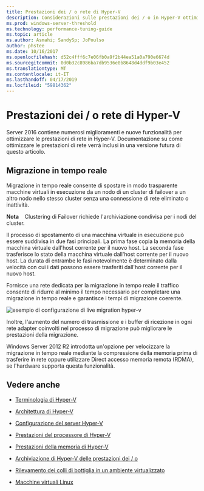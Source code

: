 ```yaml
---
title: Prestazioni dei / o rete di Hyper-V
description: Considerazioni sulle prestazioni dei / o in Hyper-V ottimizzazione delle prestazioni di rete
ms.prod: windows-server-threshold
ms.technology: performance-tuning-guide
ms.topic: article
ms.author: Asmahi; SandySp; JoPoulso
author: phstee
ms.date: 10/16/2017
ms.openlocfilehash: d52c4fff6c7e06fb0a9f2b44ea51a0a790e6674d
ms.sourcegitcommit: 0d0b32c8986ba7db9536e0b8648d4ddf9b03e452
ms.translationtype: MT
ms.contentlocale: it-IT
ms.lasthandoff: 04/17/2019
ms.locfileid: "59814362"
---
```

# <a name="hyper-v-network-io-performance"></a>Prestazioni dei / o rete di Hyper-V

Server 2016 contiene numerosi miglioramenti e nuove funzionalità per ottimizzare le prestazioni di rete in Hyper-V.  Documentazione su come ottimizzare le prestazioni di rete verrà inclusi in una versione futura di questo articolo.

## <a name="live-migration"></a>Migrazione in tempo reale

Migrazione in tempo reale consente di spostare in modo trasparente macchine virtuali in esecuzione da un nodo di un cluster di failover a un altro nodo nello stesso cluster senza una connessione di rete eliminato o inattività.

**Nota**    Clustering di Failover richiede l'archiviazione condivisa per i nodi del cluster.

Il processo di spostamento di una macchina virtuale in esecuzione può essere suddivisa in due fasi principali. La prima fase copia la memoria della macchina virtuale dall'host corrente per il nuovo host. La seconda fase trasferisce lo stato della macchina virtuale dall'host corrente per il nuovo host. La durata di entrambe le fasi notevolmente è determinato dalla velocità con cui i dati possono essere trasferiti dall'host corrente per il nuovo host.

Fornisce una rete dedicata per la migrazione in tempo reale il traffico consente di ridurre al minimo il tempo necessario per completare una migrazione in tempo reale e garantisce i tempi di migrazione coerente.

![esempio di configurazione di live migration hyper-v](../../media/perftune-guide-live-migration.png)

Inoltre, l'aumento del numero di trasmissione e i buffer di ricezione in ogni rete adapter coinvolti nel processo di migrazione può migliorare le prestazioni della migrazione.

Windows Server 2012 R2 introdotta un'opzione per velocizzare la migrazione in tempo reale mediante la compressione della memoria prima di trasferire in rete oppure utilizzare Direct accesso memoria remota (RDMA), se l'hardware supporta questa funzionalità.

## <a name="see-also"></a>Vedere anche

-   [Terminologia di Hyper-V](terminology.md)

-   [Architettura di Hyper-V](architecture.md)

-   [Configurazione del server Hyper-V](configuration.md)

-   [Prestazioni del processore di Hyper-V](processor-performance.md)

-   [Prestazioni della memoria di Hyper-V](memory-performance.md)

-   [Archiviazione di Hyper-V delle prestazioni dei / o](storage-io-performance.md)

-   [Rilevamento dei colli di bottiglia in un ambiente virtualizzato](detecting-virtualized-environment-bottlenecks.md)

-   [Macchine virtuali Linux](linux-virtual-machine-considerations.md)
